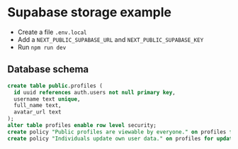 # Supabase storage example

- Create a file `.env.local`
- Add a `NEXT_PUBLIC_SUPABASE_URL` and `NEXT_PUBLIC_SUPABASE_KEY`
- Run `npm run dev`

## Database schema

```sql
create table public.profiles (
  id uuid references auth.users not null primary key,
  username text unique,
  full_name text,
  avatar_url text
);
alter table profiles enable row level security;
create policy "Public profiles are viewable by everyone." on profiles for select using (true);
create policy "Individuals update own user data." on profiles for update using (auth.uid() = id);
```
